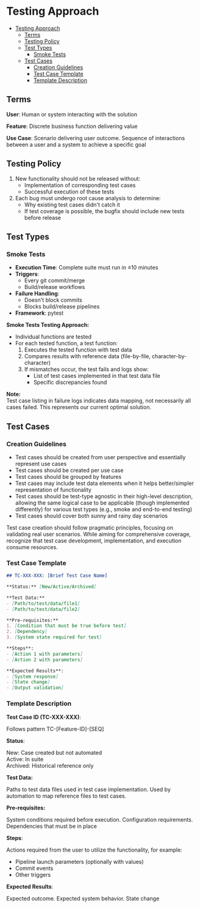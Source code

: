 # Testing Approach

- [Testing Approach](#testing-approach)
  - [Terms](#terms)
  - [Testing Policy](#testing-policy)
  - [Test Types](#test-types)
    - [Smoke Tests](#smoke-tests)
  - [Test Cases](#test-cases)
    - [Creation Guidelines](#creation-guidelines)
    - [Test Case Template](#test-case-template)
    - [Template Description](#template-description)

## Terms

**User**: Human or system interacting with the solution

**Feature**: Discrete business function delivering value

**Use Case**: Scenario delivering user outcome. Sequence of interactions between a user and a system to achieve a specific goal

## Testing Policy

1. New functionality should not be released without:
   - Implementation of corresponding test cases
   - Successful execution of these tests
2. Each bug must undergo root cause analysis to determine:
   - Why existing test cases didn't catch it
   - If test coverage is possible, the bugfix should include new tests before release

## Test Types

### Smoke Tests

- **Execution Time**: Complete suite must run in ≤10 minutes
- **Triggers**:
  - Every git commit/merge
  - Build/release workflows
- **Failure Handling**:
  - Doesn't block commits
  - Blocks build/release pipelines
- **Framework**: pytest

**Smoke Tests Testing Approach:**

- Individual functions are tested
- For each tested function, a test function:
  1. Executes the tested function with test data
  2. Compares results with reference data (file-by-file, character-by-character)
  3. If mismatches occur, the test fails and logs show:
     - List of test cases implemented in that test data file
     - Specific discrepancies found

**Note:**  
Test case listing in failure logs indicates data mapping, not necessarily all cases failed. This represents our current optimal solution.

## Test Cases

### Creation Guidelines

- Test cases should be created from user perspective and essentially represent use cases
- Test cases should be created per use case
- Test cases should be grouped by features
- Test cases may include test data elements when it helps better/simpler representation of functionality
- Test cases should be test-type agnostic in their high-level description, allowing the same logical case to be applicable (though implemented differently) for various test types (e.g., smoke and end-to-end testing)
- Test cases should cover both sunny and rainy day scenarios

Test case creation should follow pragmatic principles, focusing on validating real user scenarios. While aiming for comprehensive coverage, recognize that test case development, implementation, and execution consume resources.

### Test Case Template

```markdown
## TC-XXX-XXX: [Brief Test Case Name]

**Status:** [New/Active/Archived]

**Test Data:**
- [Path/to/test/data/file1]
- [Path/to/test/data/file2]

**Pre-requisites:**
1. [Condition that must be true before test]
2. [Dependency]
3. [System state required for test]

**Steps**:
- [Action 1 with parameters]
- [Action 2 with parameters]

**Expected Results**:
- [System response]
- [State change]
- [Output validation]
```

### Template Description

**Test Case ID (TC-XXX-XXX)**:

Follows pattern TC-[Feature-ID]-[SEQ]

**Status**:

New: Case created but not automated  
Active: In suite  
Archived: Historical reference only  

**Test Data:**

Paths to test data files used in test case implementation. Used by automation to map reference files to test cases.

**Pre-requisites:**

System conditions required before execution. Configuration requirements. Dependencies that must be in place

**Steps**:

Actions required from the user to utilize the functionality, for example:

- Pipeline launch parameters (optionally with values)
- Commit events
- Other triggers

**Expected Results**:

Expected outcome. Expected system behavior. State change
